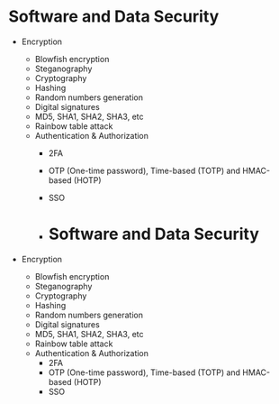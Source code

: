 # Software and Data Security

- Encryption
    - Blowfish encryption
  - Steganography
  - Cryptography
  - Hashing
  - Random numbers generation
  - Digital signatures
  - MD5, SHA1, SHA2, SHA3, etc
  - Rainbow table attack
  - Authentication & Authorization
    - 2FA
    - OTP (One-time password), Time-based (TOTP) and HMAC-based (HOTP)
    - SSO
   
    - # Software and Data Security

- Encryption
    - Blowfish encryption
  - Steganography
  - Cryptography
  - Hashing
  - Random numbers generation
  - Digital signatures
  - MD5, SHA1, SHA2, SHA3, etc
  - Rainbow table attack
  - Authentication & Authorization
    - 2FA
    - OTP (One-time password), Time-based (TOTP) and HMAC-based (HOTP)
    - SSO

